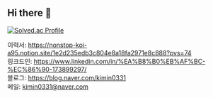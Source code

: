 ## Hi there 👋

<!--
**KiminSon/KiminSon** is a ✨ _special_ ✨ repository because its `README.md` (this file) appears on your GitHub profile.

Here are some ideas to get you started:

- 🔭 I’m currently working on ...
- 🌱 I’m currently learning ...
- 👯 I’m looking to collaborate on ...
- 🤔 I’m looking for help with ...
- 💬 Ask me about ...
- 📫 How to reach me: ...
- 😄 Pronouns: ...
- ⚡ Fun fact: ...
-->


[![Solved.ac Profile](http://mazassumnida.wtf/api/v2/generate_badge?boj=kimin0331)](https://solved.ac/kimin0331/)

이력서: https://nonstop-koi-a95.notion.site/1e2d235edb3c804e8a18fa2971e8c888?pvs=74 <br/>
링크드인: https://www.linkedin.com/in/%EA%B8%B0%EB%AF%BC-%EC%86%90-173899297/ <br/>
블로그: https://blog.naver.com/kimin0331 <br/>
메일: kimin0331@naver.com <br/>

